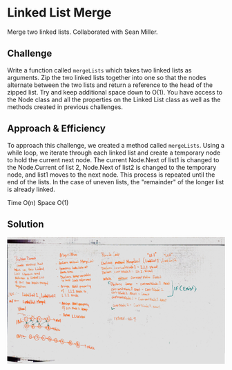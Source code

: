 # Linked List Merge
<!-- Short summary or background information -->
Merge two linked lists. Collaborated with Sean Miller.

## Challenge
<!-- Description of the challenge -->
Write a function called `mergeLists` which takes two linked lists as arguments. Zip the two linked lists together into one so that the nodes alternate between the two lists and return a reference to the head of the zipped list. Try and keep additional space down to O(1). You have access to the Node class and all the properties on the Linked List class as well as the methods created in previous challenges.

## Approach & Efficiency
<!-- What approach did you take? Why? What is the Big O space/time for this approach? -->
To approach this challenge, we created a method called `mergeLists`. Using a while loop, we iterate through each linked list and create a temporary node to hold the current next node. The current Node.Next of list1 is changed to the Node.Current of list 2, Node.Next of list2 is changed to the temporary node, and list1 moves to the next node. This process is repeated until the end of the lists. In the case of uneven lists, the "remainder" of the longer list is already linked.

Time O(n)
Space O(1)

## Solution
<!-- Embedded whiteboard image -->
![Linked List Merge](../../assets/LinkedListMerge.jpeg)